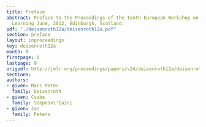 ```yaml
---
title: Preface
abstract: Preface to the Proceedings of the Tenth European Workshop on Reinforcement
  Learning June, 2012, Edinburgh, Scotland.
pdf: "./deisenroth12a/deisenroth12a.pdf"
section: preface
layout: inproceedings
key: deisenroth12a
month: 0
firstpage: 0
lastpage: 0
origpdf: http://jmlr.org/proceedings/papers/v24/deisenroth12a/deisenroth12a.pdf
sections: 
authors:
- given: Marc Peter
  family: Deisenroth
- given: Csaba
  family: Szepesv\'{a}ri
- given: Jan
  family: Peters
---
```

